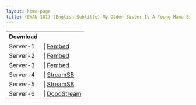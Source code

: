 ```yaml
---
layout: home-page
title: (EYAN-181) (English Subtitle) My Older Sister Is A Young Mama Breastfeeding In Our Parents’ Home. Live Version. Mina Kitano
---
```


<table><tbody>
<tr>
<th>Download</th>
</tr>
<tr>
<td>Server-1</td>
<td>| <a href="https://javpoll.com/f/mgrr1f50n5r-rl7" target="_blank">Fembed</a></td>
</tr>
<tr>
<td>Server-2</td>
<td>| <a href="https://watchjavnow.xyz/f/ygj4wse86lp-8ml" target="_blank">Fembed</a></td>
</tr>
<tr>
<td>Server-3</td>
<td>| <a href="https://javhdfree.icu/f/d-yx4uxzygznp84" target="_blank">Fembed</a></td>
</tr>
<tr>
<td>Server-4</td>
<td>| <a href="https://sbfull.com/d/4y6dbdoz97mq.html" target="_blank">StreamSB</a></td>
</tr>
<tr>
<td>Server-5</td>
<td>| <a href="https://javside.com/d/o5e2821u25np.html" target="_blank">StreamSB</a></td>
</tr>
<tr>
<td>Server-6</td>
<td>| <a href="https://dood.pm/d/yemzex6ndzs1%20" target="_blank">DoodStream</a></td>
</tr>
</tbody></table>
